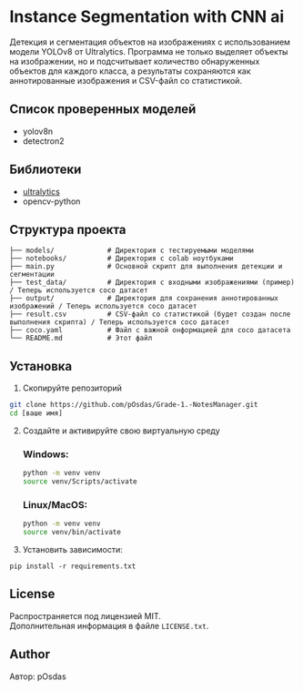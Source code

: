 # Instance Segmentation with CNN ai

Детекция и сегментация объектов на изображениях с использованием модели YOLOv8 от Ultralytics. Программа не только выделяет объекты на изображении, но и подсчитывает количество обнаруженных объектов для каждого класса, а результаты сохраняются как аннотированные изображения и CSV-файл со статистикой.

## Список проверенных моделей
- yolov8n
- detectron2

## Библиотеки

- [ultralytics](https://github.com/ultralytics/ultralytics)
- opencv-python

## Структура проекта

```
├── models/             # Директория с тестируемыми моделями  
├── notebooks/          # Директория с colab ноутбуками          
├── main.py             # Основной скрипт для выполнения детекции и сегментации
├── test_data/          # Директория с входными изображениями (пример) / Теперь используется coco датасет
├── output/             # Директория для сохранения аннотированных изображений / Теперь используется coco датасет
├── result.csv          # CSV-файл со статистикой (будет создан после выполнения скрипта) / Теперь используется coco датасет
├── coco.yaml           # Файл с важной онформацией для coco датасета
└── README.md           # Этот файл
```

## Установка
1. Скопируйте репозиторий
```sh
git clone https://github.com/pOsdas/Grade-1.-NotesManager.git
cd [ваше имя]
```
2. Создайте и активируйте свою виртуальную среду 
    ### Windows:
    ```sh
    python -m venv venv
    source venv/Scripts/activate
    ```
    ### Linux/MacOS:
    ```sh
    python -m venv venv
    source venv/bin/activate
    ```
3. Установить зависимости:
```commandline
pip install -r requirements.txt
```

## License
Распространяется под лицензией MIT.\
Дополнительная информация в файле `LICENSE.txt`.

## Author
Автор: pOsdas


